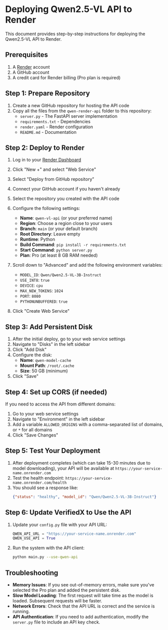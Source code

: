 # Deploying Qwen2.5-VL API to Render

This document provides step-by-step instructions for deploying the Qwen2.5-VL API to Render.

## Prerequisites

1. A [Render](https://render.com/) account
2. A GitHub account
3. A credit card for Render billing (Pro plan is required)

## Step 1: Prepare Repository

1. Create a new GitHub repository for hosting the API code
2. Copy all the files from the `qwen-render-api` folder to this repository:
   - `server.py` - The FastAPI server implementation
   - `requirements.txt` - Dependencies
   - `render.yaml` - Render configuration
   - `README.md` - Documentation

## Step 2: Deploy to Render

1. Log in to your [Render Dashboard](https://dashboard.render.com/)
2. Click "New +" and select "Web Service"
3. Select "Deploy from GitHub repository"
4. Connect your GitHub account if you haven't already
5. Select the repository you created with the API code
6. Configure the following settings:
   - **Name**: `qwen-vl-api` (or your preferred name)
   - **Region**: Choose a region close to your users
   - **Branch**: `main` (or your default branch)
   - **Root Directory**: Leave empty
   - **Runtime**: Python
   - **Build Command**: `pip install -r requirements.txt`
   - **Start Command**: `python server.py`
   - **Plan**: Pro (at least 8 GB RAM needed)

7. Scroll down to "Advanced" and add the following environment variables:
   - `MODEL_ID`: `Qwen/Qwen2.5-VL-3B-Instruct`
   - `USE_INT8`: `true`
   - `DEVICE`: `cpu`
   - `MAX_NEW_TOKENS`: `1024`
   - `PORT`: `8080`
   - `PYTHONUNBUFFERED`: `true`

8. Click "Create Web Service"

## Step 3: Add Persistent Disk

1. After the initial deploy, go to your web service settings
2. Navigate to "Disks" in the left sidebar
3. Click "Add Disk"
4. Configure the disk:
   - **Name**: `qwen-model-cache`
   - **Mount Path**: `/root/.cache`
   - **Size**: 50 GB (minimum)
5. Click "Save"

## Step 4: Set up CORS (if needed)

If you need to access the API from different domains:

1. Go to your web service settings
2. Navigate to "Environment" in the left sidebar
3. Add a variable `ALLOWED_ORIGINS` with a comma-separated list of domains, or `*` for all domains
4. Click "Save Changes"

## Step 5: Test Your Deployment

1. After deployment completes (which can take 15-30 minutes due to model downloading), your API will be available at `https://your-service-name.onrender.com`
2. Test the health endpoint: `https://your-service-name.onrender.com/health`
3. You should see a response like:
   ```json
   {"status": "healthy", "model_id": "Qwen/Qwen2.5-VL-3B-Instruct"}
   ```

## Step 6: Update VerifiedX to Use the API

1. Update your `config.py` file with your API URL:
   ```python
   QWEN_API_URL = "https://your-service-name.onrender.com"
   QWEN_USE_API = True
   ```

2. Run the system with the API client:
   ```bash
   python main.py --use-qwen-api
   ```

## Troubleshooting

- **Memory Issues**: If you see out-of-memory errors, make sure you've selected the Pro plan and added the persistent disk.
- **Slow Model Loading**: The first request will take time as the model is loaded. Subsequent requests will be faster.
- **Network Errors**: Check that the API URL is correct and the service is running.
- **API Authentication**: If you need to add authentication, modify the `server.py` file to include an API key check.